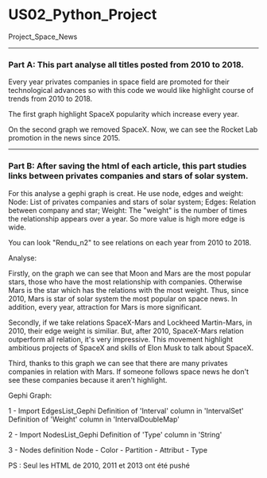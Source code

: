 # US02_Python_Project
Project_Space_News

---------------

### Part A: This part analyse all titles posted from 2010 to 2018.

Every year privates companies in space field are promoted for their technological advances so with this code we would like highlight course of trends from 2010 to 2018.

The first graph highlight SpaceX popularity which increase every year.

On the second graph we removed SpaceX. Now, we can see the Rocket Lab promotion in the news since 2015.

---------------

### Part B: After saving the html of each article, this part studies links between privates companies and stars of solar system.

For this analyse a gephi graph is creat. He use node, edges and weight:
Node: List of privates companies and stars of solar system;
Edges: Relation between company and star;
Weight: The "weight" is the number of times the relationship appears over a year. So more value is high more edge is wide.

You can look "Rendu_n2" to see relations on each year from 2010 to 2018.

Analyse:

Firstly, on the graph we can see that Moon and Mars are the most popular stars, those who have the most relationship with companies. Otherwise Mars is the star which has the relations with the most weight. Thus, since 2010, Mars is star of solar system the most popular on space news. In addition, every year, attraction for Mars is more significant.

Secondly, if we take relations SpaceX-Mars and Lockheed Martin-Mars, in 2010, their edge weight is similiar. But, after 2010, SpaceX-Mars relation outperform all relation, it's very impressive. This movement highlight ambitious projects of SpaceX and skills of Elon Musk to talk about SpaceX.

Third, thanks to this graph we can see that there are many privates companies in relation with Mars. If someone follows space news he don't see these companies because it aren't highlight.

Gephi Graph:

1 - Import EdgesList_Gephi
Definition of 'Interval' column in 'IntervalSet'
Definition of 'Weight' column in 'IntervalDoubleMap'

2 - Import NodesList_Gephi
Definition of 'Type' column in 'String'

3 - Nodes definition
Node - Color - Partition - Attribut - Type

PS : Seul les HTML de 2010, 2011 et 2013 ont été pushé

